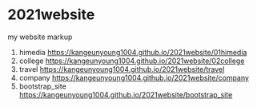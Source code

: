 # 2021website
my website markup
1. himedia https://kangeunyoung1004.github.io/2021website/01himedia
2. college https://kangeunyoung1004.github.io/2021website/02college
3. travel https://kangeunyoung1004.github.io/2021website/travel
4. company https://kangeunyoung1004.github.io/2021website/company
5. bootstrap_site https://kangeunyoung1004.github.io/2021website/bootstrap_site
